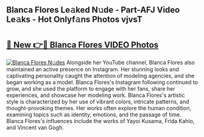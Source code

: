 ## Blanca Flores Le𝚊ked N𝚞de - Part-AFJ Video Le𝚊ks - Hot Onlyf𝚊ns Photos vjvsT

# <h2><a href="http://ab32243.deff.icu/?id=Blanca+Flores">🔗 New 👉🔴 Blanca Flores VIDEO Photos</a></h2>

[![Blanca Flores N𝚞des](https://i.imgur.com/rIISA9y.gif)](http://ab32243.deff.icu/?id=Blanca+Flores)
Alongside her YouTube channel, Blanca Flores also maintained an active presence on Instagram. Her stunning looks and captivating personality caught the attention of modeling agencies, and she began working as a model. Blanca Flores's Instagram following continued to grow, and she used the platform to engage with her fans, share her experiences, and showcase her modeling work. Blanca Flores's artistic style is characterized by her use of vibrant colors, intricate patterns, and thought-provoking themes. Her works often explore the human condition, examining topics such as identity, emotions, and the passage of time. Blanca Flores's influences include the works of Yayoi Kusama, Frida Kahlo, and Vincent van Gogh.
